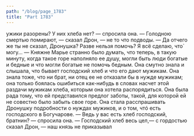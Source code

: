 ```yaml
---
path: "/blog/page_1783"
title: "Part 1783"
---
```


ужики разорены? У них хлеба нет? — спросила она.
— Голодною смертью помирают, — сказал Дрон, — не то что подводы.
— Да отчего же ты не сказал, Дронушка? Разве нельзя помочь? Я всё сделаю, что̀ могу... — Княжне Марье странно было думать, что теперь, в такую минуту, когда такое горе наполняло ее душу, могли быть люди богатые и бедные и что могли богатые не помочь бедным. Она смутно знала и слышала, что бывает господский хлеб и что его дают мужикам. Она знала тоже, что ни брат, ни отец ее не отказали бы в нужде мужикам; она только боялась ошибиться как-нибудь в словах насчет этой раздачи мужикам хлеба, которым она хотела распорядиться. Она была рада тому, что ей представился предлог заботы, такой, для которой ей не совестно было забыть свое горе. Она стала расспрашивать Дронушку подробности о нуждах мужиков, и о том, чтó есть господского в Богучарове.
— Ведь у вас есть хлеб господский, братнин? — спросила она.
— Господский хлеб весь цел,— с гордостью сказал Дрон, — наш князь не приказывал
